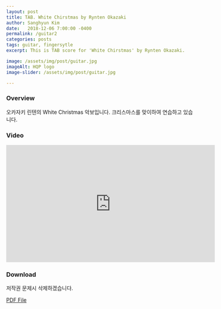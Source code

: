 ```yaml
---
layout: post
title: TAB. White Chirstmas by Rynten Okazaki
author: Sanghyun Kim
date:   2018-12-06 7:00:00 -0400
permalink: /guitar2
categories: posts
tags: guitar, fingersytle
excerpt: This is TAB score for 'White Chirstmas' by Rynten Okazaki.

image: /assets/img/post/guitar.jpg
imageAlt: HQP logo
image-slider: /assets/img/post/guitar.jpg

---
```

### Overview
오카자키 린텐의 White Christmas 악보입니다. 
크리스마스를 맞이하여 연습하고 있습니다.

### Video
<div class="row projects-display">
					<div class="video-container">
						<iframe width="560" height="315" src="https://www.youtube.com/embed/-mw-QXxkm3o
" frameborder="0" allowfullscreen></iframe>
					</div>
</div>

### Download
저작권 문제시 삭제하겠습니다.

<a href="/assets/pdf/posts/White Christmas by Rynten.pdf"> PDF File </a>
